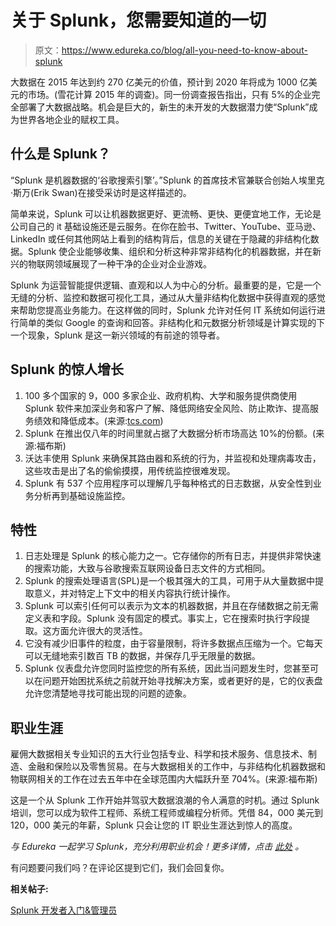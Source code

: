 # 关于 Splunk，您需要知道的一切

> 原文：<https://www.edureka.co/blog/all-you-need-to-know-about-splunk>

大数据在 2015 年达到约 270 亿美元的价值，预计到 2020 年将成为 1000 亿美元的市场。(雪花计算 2015 年的调查)。同一份调查报告指出，只有 5%的企业完全部署了大数据战略。机会是巨大的，新生的未开发的大数据潜力使“Splunk”成为世界各地企业的赋权工具。

## 什么是 Splunk？

“Splunk 是机器数据的‘谷歌搜索引擎’。”Splunk 的首席技术官兼联合创始人埃里克·斯万(Erik Swan)在接受采访时是这样描述的。

简单来说，Splunk 可以让机器数据更好、更流畅、更快、更便宜地工作，无论是公司自己的 it 基础设施还是云服务。在你在脸书、Twitter、YouTube、亚马逊、LinkedIn 或任何其他网站上看到的结构背后，信息的关键在于隐藏的非结构化数据。Splunk 使企业能够收集、组织和分析这种非常非结构化的机器数据，并在新兴的物联网领域展现了一种干净的企业对企业游戏。

Splunk 为运营智能提供逻辑、直观和以人为中心的分析。最重要的是，它是一个无缝的分析、监控和数据可视化工具，通过从大量非结构化数据中获得直观的感觉来帮助您提高业务能力。在这样做的同时，Splunk 允许对任何 IT 系统如何运行进行简单的类似 Google 的查询和回答。非结构化和元数据分析领域是计算实现的下一个现象，Splunk 是这一新兴领域的有前途的领导者。

## Splunk 的惊人增长

1.  100 多个国家的 9，000 多家企业、政府机构、大学和服务提供商使用 Splunk 软件来加深业务和客户了解、降低网络安全风险、防止欺诈、提高服务绩效和降低成本。(来源:[tcs.com](http://www.tcs.com))
2.  Splunk 在推出仅八年的时间里就占据了大数据分析市场高达 10%的份额。(来源:福布斯)
3.  沃达丰使用 Splunk 来确保其路由器和系统的行为，并监视和处理病毒攻击，这些攻击是出了名的偷偷摸摸，用传统监控很难发现。
4.  Splunk 有 537 个应用程序可以理解几乎每种格式的日志数据，从安全性到业务分析再到基础设施监控。

## 特性

1.  日志处理是 Splunk 的核心能力之一。它存储你的所有日志，并提供非常快速的搜索功能，大致与谷歌搜索互联网设备日志文件的方式相同。
2.  Splunk 的搜索处理语言(SPL)是一个极其强大的工具，可用于从大量数据中提取意义，并对特定上下文中的相关内容执行统计操作。
3.  Splunk 可以索引任何可以表示为文本的机器数据，并且在存储数据之前无需定义表和字段。Splunk 没有固定的模式。事实上，它在搜索时执行字段提取。这方面允许很大的灵活性。
4.  它没有减少旧事件的粒度，由于容量限制，将许多数据点压缩为一个。它每天可以无缝地索引数百 TB 的数据，并保存几乎无限量的数据。
5.  Splunk 仪表盘允许您同时监控您的所有系统，因此当问题发生时，您甚至可以在问题开始困扰系统之前就开始寻找解决方案，或者更好的是，它的仪表盘允许您清楚地寻找可能出现的问题的迹象。

## 职业生涯

雇佣大数据相关专业知识的五大行业包括专业、科学和技术服务、信息技术、制造、金融和保险以及零售贸易。在与大数据相关的工作中，与非结构化机器数据和物联网相关的工作在过去五年中在全球范围内大幅跃升至 704%。(来源:福布斯)

这是一个从 Splunk 工作开始并驾驭大数据浪潮的令人满意的时机。通过 Splunk 培训，您可以成为软件工程师、系统工程师或编程分析师。凭借 84，000 美元到 120，000 美元的年薪，Splunk 只会让您的 IT 职业生涯达到惊人的高度。

*与 Edureka 一起学习 Splunk，充分利用职业机会！更多详情，点击 [此处](https://www.edureka.co/splunk) 。*

有问题要问我们吗？在评论区提到它们，我们会回复你。

**相关帖子:**

[Splunk 开发者入门&管理员](https://www.edureka.co/splunk)